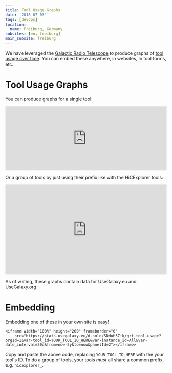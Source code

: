 ```yaml
---
title: Tool Usage Graphs
date: '2018-07-03'
tags: [devops]
location:
  name: Freiburg, Germany
subsites: [eu, freiburg]
main_subsite: freiburg
---
```


We have leveraged the [Galactic Radio Telescope](https://telescope.galaxyproject.org) to produce graphs of [tool usage over time](https://stats.usegalaxy.eu/d/SDduH5Zik/grt-tool-usage). You can embed these anywhere, in websites, in tool forms, etc.

# Tool Usage Graphs

You can produce graphs for a single tool:

<iframe src="https://stats.usegalaxy.eu/d-solo/SDduH5Zik/grt-tool-usage?orgId=1&var-tool_id=mothur_align_seqs&var-instance_id=All&var-date_interval=30d&from=now-5y&to=now&panelId=2" width="100%" height="200" frameborder="0"></iframe>

Or a group of tools by just using their prefix like with the HiCExplorer tools:

<iframe src="https://stats.usegalaxy.eu/d-solo/SDduH5Zik/grt-tool-usage?orgId=1&var-tool_id=hicexplorer&var-instance_id=All&var-date_interval=30d&from=now-5y&to=now&panelId=2" width="100%" height="280" frameborder="0"></iframe>


As of writing, these graphs contain data for UseGalaxy.eu and UseGalaxy.org

# Embedding

Embedding one of these in your own site is easy!

```
<iframe width="100%" height="200" frameborder="0"
	src="https://stats.usegalaxy.eu/d-solo/SDduH5Zik/grt-tool-usage?orgId=1&var-tool_id=YOUR_TOOL_ID_HERE&var-instance_id=All&var-date_interval=30d&from=now-5y&to=now&panelId=2"></iframe>
```

Copy and paste the above code, replacing `YOUR_TOOL_ID_HERE` with the your tool's ID. To do a group of tools, your tools *must* all share a common prefix, e.g. `hicexplorer_`.

